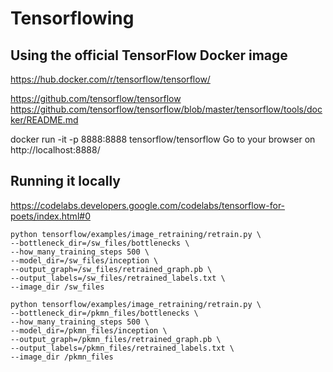 # Tensorflowing

## Using the official TensorFlow Docker image

https://hub.docker.com/r/tensorflow/tensorflow/

https://github.com/tensorflow/tensorflow
https://github.com/tensorflow/tensorflow/blob/master/tensorflow/tools/docker/README.md

docker run -it -p 8888:8888 tensorflow/tensorflow
Go to your browser on http://localhost:8888/

## Running it locally

https://codelabs.developers.google.com/codelabs/tensorflow-for-poets/index.html#0

```shell
python tensorflow/examples/image_retraining/retrain.py \
--bottleneck_dir=/sw_files/bottlenecks \
--how_many_training_steps 500 \
--model_dir=/sw_files/inception \
--output_graph=/sw_files/retrained_graph.pb \
--output_labels=/sw_files/retrained_labels.txt \
--image_dir /sw_files
```

```shell
python tensorflow/examples/image_retraining/retrain.py \
--bottleneck_dir=/pkmn_files/bottlenecks \
--how_many_training_steps 500 \
--model_dir=/pkmn_files/inception \
--output_graph=/pkmn_files/retrained_graph.pb \
--output_labels=/pkmn_files/retrained_labels.txt \
--image_dir /pkmn_files
```


